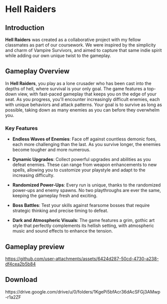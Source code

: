 <div class="markdown prose w-full break-words dark:prose-invert dark">
   <h1>Hell Raiders</h1>
   <h2>Introduction</h2>
   <p><strong>Hell Raiders</strong> was created as a collaborative project with my fellow classmates as part of our coursework. We were inspired by the simplicity and charm of Vampire Survivors, and aimed to capture that same indie spirit while adding our own unique twist to the gameplay. </p>
   <h2>Gameplay Overview</h2>
   <p>In <strong>Hell Raiders</strong>, you play as a lone crusader who has been cast into the depths of hell, where survival is your only goal. The game features a top-down view, with fast-paced gameplay that keeps you on the edge of your seat. As you progress, you'll encounter increasingly difficult enemies, each with unique behaviors and attack patterns. Your goal is to survive as long as possible, taking down as many enemies as you can before they overwhelm you.</p>
   <h3>Key Features</h3>
   <ul>
      <li>
         <p><strong>Endless Waves of Enemies</strong>: Face off against countless demonic foes, each more challenging than the last. As you survive longer, the enemies become tougher and more numerous.</p>
      </li>
      <li>
         <p><strong>Dynamic Upgrades</strong>: Collect powerful upgrades and abilities as you defeat enemies. These can range from weapon enhancements to new spells, allowing you to customize your playstyle and adapt to the increasing difficulty.</p>
      </li>
      <li>
         <p><strong>Randomized Power-Ups</strong>: Every run is unique, thanks to the randomized power-ups and enemy spawns. No two playthroughs are ever the same, keeping the gameplay fresh and exciting.</p>
      </li>
      <li>
         <p><strong>Boss Battles</strong>: Test your skills against fearsome bosses that require strategic thinking and precise timing to defeat.</p>
      </li>
      <li>
         <p><strong>Dark and Atmospheric Visuals</strong>: The game features a grim, gothic art style that perfectly complements its hellish setting, with atmospheric music and sound effects to enhance the tension.</p>
      </li>
   </ul>
   <h2>Gameplay preview</h2>




https://github.com/user-attachments/assets/6424d287-50cd-4730-a238-df4cea2b5b84

  <h2>Download</h2>
  https://drive.google.com/drive/u/0/folders/1KgePi5bfAcr36dAcSFGj3AMwp-r1a2ZF




   
